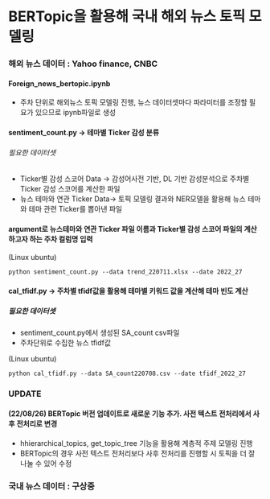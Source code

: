 # BERTopic을 활용해 국내 해외 뉴스 토픽 모델링

### 해외 뉴스 데이터 : Yahoo finance, CNBC

#### Foreign_news_bertopic.ipynb
- 주차 단위로 해외뉴스 토픽 모델링 진행, 뉴스 데이터셋마다 파라미터를 조정할 필요가 있으므로 ipynb파일로 생성

#### sentiment_count.py -> 테마별 Ticker 감성 분류
###### 필요한 데이터셋
- Ticker별 감성 스코어 Data -> 감성어사전 기반, DL 기반 감성분석으로 주차별 Ticker 감성 스코어를 계산한 파일
- 뉴스 테마와 연관 Ticker Data-> 토픽 모델링 결과와 NER모델을 활용해 뉴스 테마와 테마 관련 Ticker를 뽑아낸 파일

#### argument로 뉴스테마와 연관 Ticker 파일 이름과 Ticker별 감성 스코어 파일의 계산하고자 하는 주차 컬럼명 입력
(Linux ubuntu)

`python sentiment_count.py --data trend_220711.xlsx --date 2022_27`

#### cal_tfidf.py -> 주차별 tfidf값을 활용해 테마별 키워드 값을 계산해 테마 빈도 계산
##### 필요한 데이터셋
- sentiment_count.py에서 생성된 SA_count csv파일
- 주차단위로 수집한 뉴스 tfidf값

(Linux ubuntu)

`python cal_tfidf.py --data SA_count220708.csv --date tfidf_2022_27`

### UPDATE
#### (22/08/26) BERTopic 버전 업데이트로 새로운 기능 추가. 사전 텍스트 전처리에서 사후 전처리로 변경
- hhierarchical_topics, get_topic_tree 기능을 활용해 계층적 주제 모델링 진행
- BERTopic의 경우 사전 텍스트 전처리보다 사후 전처리를 진행할 시 토픽을 더 잘 나눌 수 있어 수정

### 국내 뉴스 데이터 : 구상중
